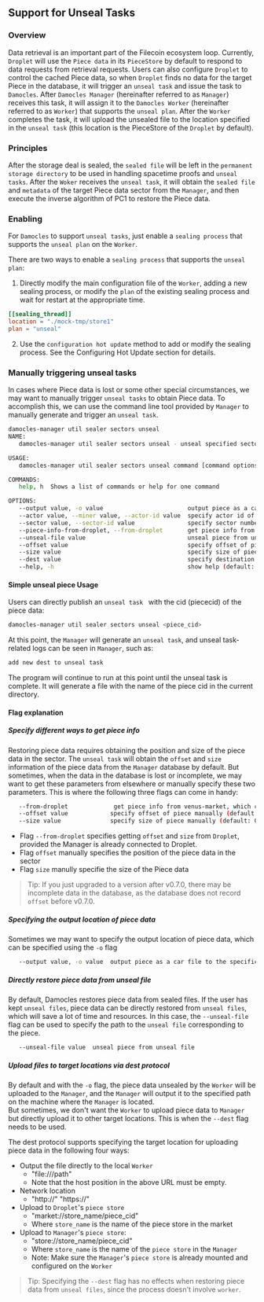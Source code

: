 ## Support for Unseal Tasks

### Overview

Data retrieval is an important part of the Filecoin ecosystem loop. Currently, `Droplet` will use the `Piece data` in its `PieceStore` by default to respond to data requests from retrieval requests. Users can also configure `Droplet` to control the cached Piece data, so when `Droplet` finds no data for the target Piece in the database, it will trigger an `unseal task` and issue the task to `Damocles`. 
After `Damocles Manager` (hereinafter referred to as `Manager`) receives this task, it will assign it to the `Damocles Worker` (hereinafter referred to as `Worker`) that supports the `unseal plan`. After the `Worker` completes the task, it will upload the unsealed file to the location specified in the `unseal task` (this location is the PieceStore of the `Droplet` by default).

### Principles
After the storage deal is sealed, the `sealed file` will be left in the `permanent storage directory` to be used in handling spacetime proofs and `unseal tasks`. 
After the `Woker` receives the `unseal task`, it will obtain the `sealed file` and `metadata` of the target Piece data sector from the `Manager`, and then execute the inverse algorithm of PC1 to restore the Piece data.

### Enabling

For `Damocles` to support `unseal tasks`, just enable a `sealing process` that supports the `unseal plan` on the `Worker`. 

There are two ways to enable a `sealing process` that supports the `unseal plan`:

1. Directly modify the main configuration file of the `Worker`, adding a new sealing process, or modify the `plan` of the existing sealing process and wait for restart at the appropriate time.
```TOML
[[sealing_thread]]
location = "./mock-tmp/store1"
plan = "unseal"
```

2. Use the `configuration hot update` method to add or modify the sealing process. See the Configuring Hot Update section for details.


### Manually triggering unseal tasks

In cases where Piece data is lost or some other special circumstances, we may want to manually trigger `unseal tasks` to obtain Piece data. 
To accomplish this, we can use the command line tool provided by `Manager` to manually generate and trigger an `unseal task`.
```sh
damocles-manager util sealer sectors unseal
NAME:
   damocles-manager util sealer sectors unseal - unseal specified sector

USAGE:
   damocles-manager util sealer sectors unseal command [command options] <piece_cid>

COMMANDS:
   help, h  Shows a list of commands or help for one command

OPTIONS:
   --output value, -o value                        output piece as a car file to the specific path
   --actor value, --miner value, --actor-id value  specify actor id of miner manully, it must worke with flag "--sector"  (default: 0)
   --sector value, --sector-id value               specify sector number manully, it must worke with flag "--actor"  (default: 0)
   --piece-info-from-droplet, --from-droplet       get piece info from droplet, which come from damocles db by default . (default: false)
   --unseal-file value                             unseal piece from unseal file
   --offset value                                  specify offset of piece manually (default: 0)
   --size value                                    specify size of piece manually (default: 0)
   --dest value                                    specify destination to transfer piece manually, there are five protocols can be used:"file:///path","http://" "https://", "market://store_name/piece_cid", "store://store_name/piece_cid"
   --help, -h                                      show help (default: false)

```


#### Simple unseal piece Usage

Users can directly publish an `unseal task ` with the cid (piececid) of the piece data:
```sh
damocles-manager util sealer sectors unseal <piece_cid>
```
At this point, the `Manager` will generate an `unseal task`, and unseal task-related logs can be seen in  `Manager`, such as:
```sh
add new dest to unseal task
```
The program will continue to run at this point until the unseal task is complete. It will generate a file with the name of the piece cid in the current directory.

#### Flag explanation

##### Specify different ways to get piece info

Restoring piece data requires obtaining the position and size of the piece data in the sector. The `unseal task` will obtain the `offset` and `size` information of the piece data from the `Manager` database by default. But sometimes, when the data in the database is lost or incomplete, we may want to get these parameters from elsewhere or manually specify these two parameters. This is where the following three flags can come in handy:
```sh
   --from-droplet             get piece info from venus-market, which come from damocles db by default . (default: false)
   --offset value            specify offset of piece manually (default: 0)
   --size value              specify size of piece manually (default: 0)
```
- Flag `--from-droplet` specifies getting `offset` and `size` from `Droplet`, provided the Manager is already connected to Droplet.
- Flag `offset` manually specifies the position of the piece data in the sector
- Flag `size` manully specifie the size of the Piece data

> Tip: If you just upgraded to a version after v0.7.0, there may be incomplete data in the database, as the database does not record `offset` before v0.7.0.

##### Specifying the output location of piece data

Sometimes we may want to specify the output location of piece data, which can be specified using the `-o` flag
```sh
   --output value, -o value  output piece as a car file to the specific path
```

##### Directly restore piece data from unseal file

By default, Damocles restores piece data from sealed files. If the user has kept `unseal files`, piece data can be directly restored from `unseal files`, which will save a lot of time and resources. In this case, the `--unseal-file` flag can be used to specify the path to the `unseal file` corresponding to the piece.
```sh
   --unseal-file value  unseal piece from unseal file
```

##### Upload files to target locations via dest protocol

By default and with the `-o` flag, the piece data unsealed by the `Worker` will be uploaded to the `Manager`, and the `Manager` will output it to the specified path on the machine where the `Manager` is located.  
But sometimes, we don't want the `Worker` to upload piece data to `Manager` but directly upload it to other target locations. This is when the `--dest` flag needs to be used.

The dest protocol supports specifying the target location for uploading piece data in the following four ways:

- Output the file directly to the local `Worker`
  - "file:///path"
  - Note that the host position in the above URL must be empty.
- Network location
  - "http://" "https://"
- Upload to `Droplet`'s `piece store`
  - "market://store_name/piece_cid"
  - Where `store_name` is the name of the piece store in the market
- Upload to `Manager`'s `piece store`:
  - "store://store_name/piece_cid"
  - Where `store_name` is the name of the `piece store` in the `Manager`
  - Note: Make sure the `Manager`'s `piece store` is already mounted and configured on the `Worker`

> Tip: Specifying the `--dest` flag has no effects when restoring piece data from `unseal files`, since the process doesn't involve `worker`.

